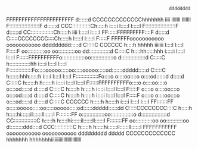                                                                                                                                                
                                                                 dddddddd                                                                      
FFFFFFFFFFFFFFFFFFFFFF                                           d::::::d             CCCCCCCCCCCCChhhhhhh               iiii  lllllll lllllll 
F::::::::::::::::::::F                                           d::::::d          CCC::::::::::::Ch:::::h              i::::i l:::::l l:::::l 
F::::::::::::::::::::F                                           d::::::d        CC:::::::::::::::Ch:::::h               iiii  l:::::l l:::::l 
FF::::::FFFFFFFFF::::F                                           d:::::d        C:::::CCCCCCCC::::Ch:::::h                     l:::::l l:::::l 
  F:::::F       FFFFFFooooooooooo      ooooooooooo       ddddddddd:::::d       C:::::C       CCCCCC h::::h hhhhh       iiiiiii  l::::l  l::::l 
  F:::::F           oo:::::::::::oo  oo:::::::::::oo   dd::::::::::::::d      C:::::C               h::::hh:::::hhh    i:::::i  l::::l  l::::l 
  F::::::FFFFFFFFFFo:::::::::::::::oo:::::::::::::::o d::::::::::::::::d      C:::::C               h::::::::::::::hh   i::::i  l::::l  l::::l 
  F:::::::::::::::Fo:::::ooooo:::::oo:::::ooooo:::::od:::::::ddddd:::::d      C:::::C               h:::::::hhh::::::h  i::::i  l::::l  l::::l 
  F:::::::::::::::Fo::::o     o::::oo::::o     o::::od::::::d    d:::::d      C:::::C               h::::::h   h::::::h i::::i  l::::l  l::::l 
  F::::::FFFFFFFFFFo::::o     o::::oo::::o     o::::od:::::d     d:::::d      C:::::C               h:::::h     h:::::h i::::i  l::::l  l::::l 
  F:::::F          o::::o     o::::oo::::o     o::::od:::::d     d:::::d      C:::::C               h:::::h     h:::::h i::::i  l::::l  l::::l 
  F:::::F          o::::o     o::::oo::::o     o::::od:::::d     d:::::d       C:::::C       CCCCCC h:::::h     h:::::h i::::i  l::::l  l::::l 
FF:::::::FF        o:::::ooooo:::::oo:::::ooooo:::::od::::::ddddd::::::dd       C:::::CCCCCCCC::::C h:::::h     h:::::hi::::::il::::::ll::::::l
F::::::::FF        o:::::::::::::::oo:::::::::::::::o d:::::::::::::::::d        CC:::::::::::::::C h:::::h     h:::::hi::::::il::::::ll::::::l
F::::::::FF         oo:::::::::::oo  oo:::::::::::oo   d:::::::::ddd::::d          CCC::::::::::::C h:::::h     h:::::hi::::::il::::::ll::::::l
FFFFFFFFFFF           ooooooooooo      ooooooooooo      ddddddddd   ddddd             CCCCCCCCCCCCC hhhhhhh     hhhhhhhiiiiiiiillllllllllllllll
                                                                                                                                               
                                                                                                                                               
                                                                                                                                               
                                                                                                                                               
                                                                                                                                               
                                                                                                                                               
                                                                                                                                               
